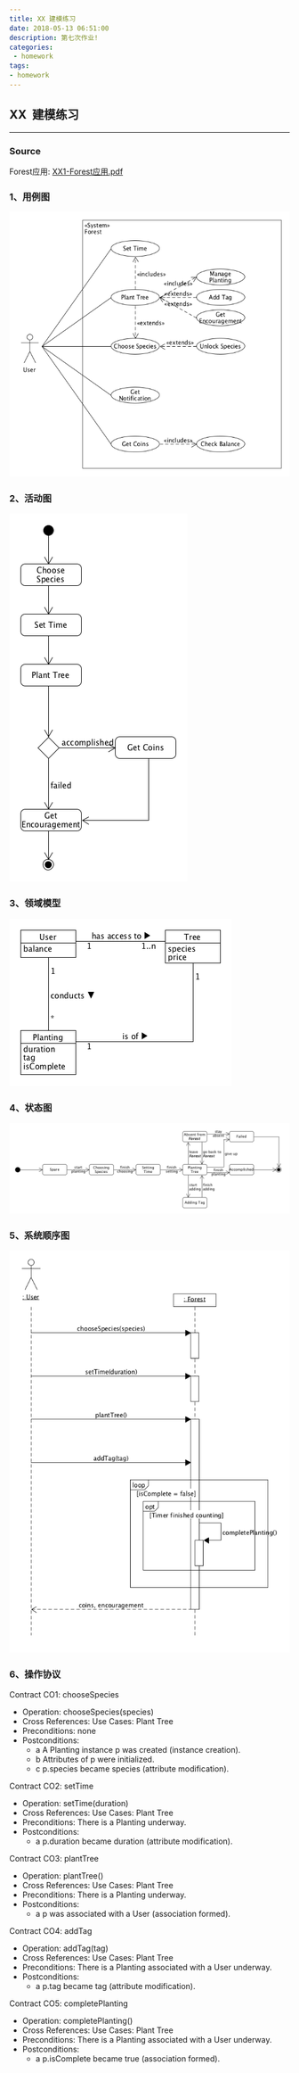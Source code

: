 ```yaml
---
title: XX 建模练习
date: 2018-05-13 06:51:00
description: 第七次作业!
categories:
 - homework
tags: 
- homework
---
```


[XX_use_case]: https://raw.githubusercontent.com/Eros-L/Eros-L.github.io/master/_posts/image/XX_use_case.png
[XX_activity]: https://raw.githubusercontent.com/Eros-L/Eros-L.github.io/master/_posts/image/XX_activity.png
[XX_domain_model]: https://raw.githubusercontent.com/Eros-L/Eros-L.github.io/master/_posts/image/XX_domain_model.png
[XX_stage]: https://raw.githubusercontent.com/Eros-L/Eros-L.github.io/master/_posts/image/XX_stage.png
[XX_system_sequence]: https://raw.githubusercontent.com/Eros-L/Eros-L.github.io/master/_posts/image/XX_system_sequence.png

## XX &nbsp;建模练习

----------

### Source
Forest应用: <a href="https://github.com/Owl-Movies-Ticket-System/Dashboard/blob/gh-pages/XX1-Forest应用.pdf" target="_blank"> XX1-Forest应用.pdf </a>

### 1、用例图
![image][XX_use_case]
<br />

### 2、活动图
![image][XX_activity]
<br />

### 3、领域模型
![image][XX_domain_model]
<br />

### 4、状态图
![image][XX_stage]
<br />

### 5、系统顺序图
![image][XX_system_sequence]
<br />

### 6、操作协议
Contract CO1: chooseSpecies

- Operation: chooseSpecies(species)
- Cross References: Use Cases: Plant Tree
- Preconditions: none
- Postconditions: 
  - a A Planting instance p was created (instance creation).
  - b Attributes of p were initialized.
  - c p.species became species (attribute modification).

Contract CO2: setTime

- Operation: setTime(duration)
- Cross References: Use Cases: Plant Tree
- Preconditions: There is a Planting underway.
- Postconditions: 
  - a p.duration became duration (attribute modification).

Contract CO3: plantTree

- Operation: plantTree()
- Cross References: Use Cases: Plant Tree
- Preconditions: There is a Planting underway.
- Postconditions: 
  - a p was associated with a User (association formed).

Contract CO4: addTag

- Operation: addTag(tag)
- Cross References: Use Cases: Plant Tree
- Preconditions: There is a Planting associated with a User underway.
- Postconditions: 
  - a p.tag became tag (attribute modification).

Contract CO5: completePlanting

- Operation: completePlanting()
- Cross References: Use Cases: Plant Tree
- Preconditions: There is a Planting associated with a User underway.
- Postconditions: 
  - a p.isComplete became true (association formed).

<br />

